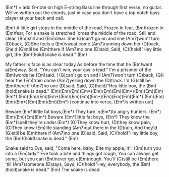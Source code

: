 (Em*) = add G-note on high E-string
Bass line through first verse, no guitar.
We´ve written out the chords, just in case you don´t have a top notch 
bass player at your beck and call.



(Em)
A little girl stops in the middle of the road,
Frozen in fear, (Bm)frozen in (Em)fear,
For a snake is stretched ´cross the middle of the road,
Still and clear, (Bm)still and (Em)clear.
She (G)can't go on and she (Am7)won't turn (D)back,
(G)She feels a (Em)sweat come (Am7)running down her (D)back,
She'd (G)still be (Em)there if (Am7)no one (D)said,
Said, (C)(hold)"Hey little girl, the (Bm)(hold)snake is dead." (Em)

My father' s face is as clear today
As before the time that he (Bm)went a(Em)way.
Said, "You can't win, your ass is lead."
I'm a prisoner of the (Bm)words he (Em)said.
I (G)can't go on and I (Am7)won't turn (D)back,
(G)I hear the (Em)train come (Am7)yelling down the (D)track.
I'd (G)still be (Em)there if (Am7)no one (D)said,
Said, (C)(hold)"Hey little boy, the (Bm)(hold)snake is dead."
(Em)(Em)(Em)(Em*)(Em)(Em)(Em)(Em*)(Em)(Em)(Em)(Em*)
(Em)(Em)(Em)(Em*)(Em)(Em)(Em)(Em*)(Em)(Em)(Em)(Em*)
(Em)(Em)(Em)(Em*)(Em)(Em)(Em)(Em*)
[continue into verse, (Em*)s written out]

Beware (Em*)little fat boys,(Em*)
They turn in(Em*)to angry hunters. (Em*)(Em)(Em)(Em)(Em*)
Beware (Em*)little fat boys, (Em*)
They know the (Em*)spell they're under.(Em*)
(G)They know hurt, (D)they know pain,
(G)They know (Em)life standing (Am7)out there in the (D)rain,
And they'd (G)still be (Em)there if (Am7)no one (D)said,
Said, (C)(hold)"Hey little boy, the (Bm)(hold)snake is dead." (Em)

Snake said to Eve, said, "Come here, baby,
Bite my apple, it'll (Bm)turn you into a (Em)lady."
Eve took a bite and things got rough,
You can always get some, but you can (Bm)never get e(Em)nough.
You´ll (G)still be (Em)there 'till (Am7)someone (D)says,
Says, (C)(hold)"Hey, everybody, the (Bm)(hold)snake is dead." (Em)
The snake is dead.
